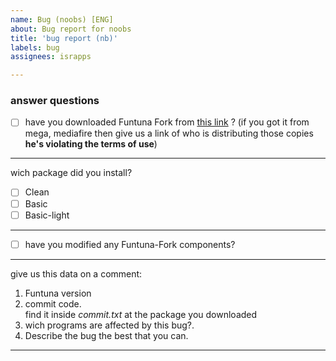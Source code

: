 ```yaml
---
name: Bug (noobs) [ENG]
about: Bug report for noobs
title: 'bug report (nb)'
labels: bug
assignees: israpps

---
```


### answer questions

- [ ] have you downloaded Funtuna Fork from [this link](https://github.com/israpps/Funtuna-Fork/releases "download") ? 
         (if you got it from mega, mediafire then give us a link of who is distributing those copies __he's violating the terms of use__)

***

wich package did you install?
   - [ ] Clean
   - [ ] Basic
   - [ ] Basic-light

***

- [ ] have you modified any Funtuna-Fork components?

***

give us this data on a comment:

1. Funtuna version
2. commit code.   
  find it inside _commit.txt_ at the package you downloaded
3. wich programs are affected by this bug?.
4. Describe the bug the best that you can.
***


